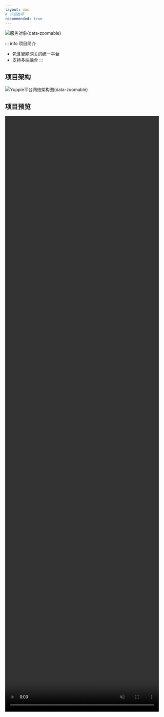 ```yaml
---
layout: doc
# 开启推荐
recommended: true
---
```


![服务对象](/yuppie.svg){data-zoomable}

::: info 项目简介
- 包含智能网关的统一平台
- 支持多端融合
:::

## 项目架构 ##

![Yuppie平台网络架构图](/images/yuppie_network_arch.png){data-zoomable}

## 项目预览 ##

<div style="width: 100%;height:50%;" class="grid grid-cols-1 gap-4">
  <video controls muted autoplay loop width="100%" height="100%" >
    <source src="/videos/QQ_20240105143902.mp4" type="video/mp4">
  </video>
</div>
